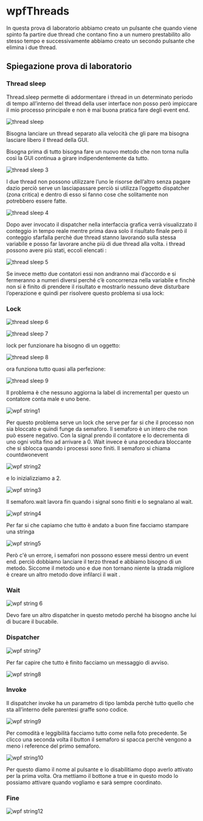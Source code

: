 # wpfThreads
In questa prova di laboratorio abbiamo creato un pulsante che quando viene spinto fa partire due thread che contano fino a un numero prestabilito allo stesso tempo e successivamente abbiamo creato un secondo pulsante che elimina i due thread.
## Spiegazione prova di laboratorio
### Thread sleep
Thread.sleep permette di addormentare i thread in un determinato periodo di tempo
all’interno del thread della user interface non posso però impiccare il mio processo principale e non è mai buona pratica fare degli event end.

![thread sleep](https://user-images.githubusercontent.com/116788504/231788422-a001d22c-ae9f-4dcb-abcb-3679fdadea23.jpg)

Bisogna lanciare un thread separato alla velocità che gli pare ma bisogna lasciare libero il thread della GUI.

Bisogna prima di tutto bisogna fare un nuovo metodo che non torna nulla così la GUI continua a girare indipendentemente da tutto.

![thread sleep 3](https://user-images.githubusercontent.com/116788504/231788811-b728ac2a-ef6b-46ce-a909-b409049ee297.jpg)

I due thread non possono utilizzare l’uno le risorse dell’altro senza pagare dazio perciò serve un lasciapassare perciò si utilizza l’oggetto dispatcher (zona critica) e dentro di esso si fanno cose che solitamente non potrebbero essere fatte.

![thread sleep 4](https://user-images.githubusercontent.com/116788504/231789064-0e2dd572-d509-4cf3-bdd0-36c7d69ac2cd.jpg)

Dopo aver invocato il dispatcher nella interfaccia grafica verrà visualizzato il conteggio in tempo reale mentre prima dava solo il risultato finale però il conteggio sfarfalla perchè due thread stanno lavorando sulla stessa variabile e posso far lavorare anche più di due thread alla volta.
i thread possono avere più stati, eccoli elencati : 

![thread sleep 5](https://user-images.githubusercontent.com/116788504/231789283-76a885a4-6b65-4557-8901-870a88866a20.jpg)

Se invece metto due contatori essi non andranno mai d’accordo e si fermeranno a numeri diversi perché c’è concorrenza nella variabile e finchè non si è finito di prendere il risultato e mostrarlo nessuno deve disturbare l’operazione e quindi per risolvere questo problema si usa lock:
### Lock

![thread sleep 6](https://user-images.githubusercontent.com/116788504/231789474-86f37db9-ce83-41fd-8207-7f4604283a3f.jpg)


![thread sleep 7](https://user-images.githubusercontent.com/116788504/231789604-7fbf2962-08f0-480d-b804-0acddad41435.jpg)

lock per funzionare ha bisogno di un oggetto:

![thread sleep 8](https://user-images.githubusercontent.com/116788504/231789708-9d353838-4997-4552-b72e-f8a45c010d0e.jpg)

ora funziona tutto quasi alla perfezione:

![thread sleep 9](https://user-images.githubusercontent.com/116788504/231789825-a62722db-ea2e-46e5-b50f-6a6babd6c026.jpg)

Il problema è che nessuno aggiorna la label di incrementa1 per questo un contatore conta male e uno bene.

![wpf string1](https://user-images.githubusercontent.com/116788504/231790075-4ce4062a-4663-4e16-970b-af5ffeda9bfb.jpg)

Per questo problema serve un lock che serve per far si che il processo non sia bloccato e quindi funge da semaforo.
Il semaforo è un intero che non può essere negativo.
Con la signal prendo il contatore e lo decrementa di uno ogni volta fino ad arrivare a 0.
Wait invece è una procedura bloccante che si sblocca quando i processi sono finiti.
Il semaforo si chiama countdwonevent

![wpf string2](https://user-images.githubusercontent.com/116788504/231790220-5181e071-e983-4625-81ec-e470602f38b8.jpg)

e lo inizializziamo a 2. 

![wpf string3](https://user-images.githubusercontent.com/116788504/231790337-d137fdcd-f6a6-403b-8185-4eb2f4b84222.jpg)

Il semaforo.wait lavora fin quando i signal sono finiti e lo segnalano al wait.

![wpf string4](https://user-images.githubusercontent.com/116788504/231790538-3062812a-bd2a-4333-8292-ed2d19958ac5.jpg)

Per far si che capiamo che tutto è andato a buon fine facciamo stampare una stringa

![wpf string5](https://user-images.githubusercontent.com/116788504/231790670-fafc435f-e1d1-4742-8e87-f696bab3e749.jpg)

Però c'è un errore, i semafori non possono essere messi dentro un event end.
perciò dobbiamo lanciare il terzo thread e abbiamo bisogno di un metodo.
Siccome il metodo uno e due non tornano niente la strada migliore è creare un altro metodo dove infilarci il wait .
### Wait

![wpf string 6](https://user-images.githubusercontent.com/116788504/231790907-f5859209-02d2-4b2f-b602-52f391ac56e4.jpg)

Devo fare un altro dispatcher in questo metodo perché ha bisogno anche lui di bucare il bucabile.
### Dispatcher

![wpf string7](https://user-images.githubusercontent.com/116788504/231791018-f993ef4b-06c7-4a3a-be65-bae78b30d81a.jpg)

Per far capire che tutto è finito facciamo un messaggio di avviso.

![wpf string8](https://user-images.githubusercontent.com/116788504/231791170-2669800b-4107-4876-8e06-c66d5a4245ed.jpg)

### Invoke

Il dispatcher invoke ha un parametro di tipo lambda perchè tutto quello che sta all’interno delle parentesi graffe sono codice.

![wpf string9](https://user-images.githubusercontent.com/116788504/231791365-a015857a-9827-45f5-b774-a387f6dd1625.jpg)

Per comodità e leggibilità facciamo tutto come nella foto precedente.
Se clicco una seconda volta il button il semaforo si spacca perchè vengono a meno i reference del primo semaforo.

![wpf string10](https://user-images.githubusercontent.com/116788504/231791544-0b2acbcb-bb9c-4d93-ab0b-bf299e8e6406.jpg)

Per questo diamo il nome al pulsante e lo disabilitiamo dopo averlo attivato per la prima volta.
Ora mettiamo il bottone a true e in questo modo lo possiamo attivare quando vogliamo e sarà sempre coordinato.
### Fine

![wpf string12](https://user-images.githubusercontent.com/116788504/231791788-75ae6367-6215-469c-b995-b7b46a8d7068.jpg)



